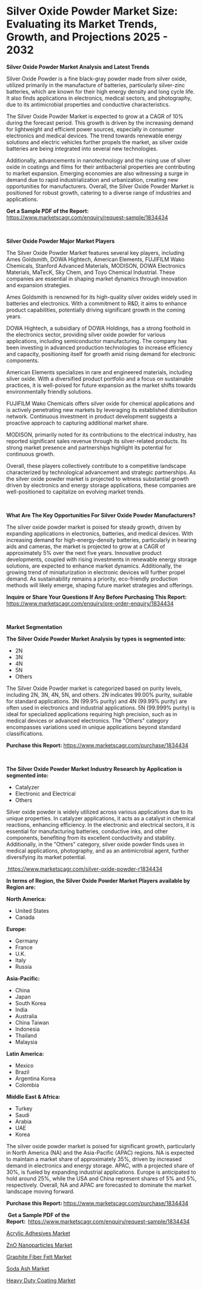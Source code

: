 <p><h1>Silver Oxide Powder Market Size: Evaluating its Market Trends, Growth, and Projections 2025 - 2032</h1></p><p><strong>Silver Oxide Powder Market Analysis and Latest Trends</strong></p>
<p><p>Silver Oxide Powder is a fine black-gray powder made from silver oxide, utilized primarily in the manufacture of batteries, particularly silver-zinc batteries, which are known for their high energy density and long cycle life. It also finds applications in electronics, medical sectors, and photography, due to its antimicrobial properties and conductive characteristics.</p><p>The Silver Oxide Powder Market is expected to grow at a CAGR of 10% during the forecast period. This growth is driven by the increasing demand for lightweight and efficient power sources, especially in consumer electronics and medical devices. The trend towards renewable energy solutions and electric vehicles further propels the market, as silver oxide batteries are being integrated into several new technologies. </p><p>Additionally, advancements in nanotechnology and the rising use of silver oxide in coatings and films for their antibacterial properties are contributing to market expansion. Emerging economies are also witnessing a surge in demand due to rapid industrialization and urbanization, creating new opportunities for manufacturers. Overall, the Silver Oxide Powder Market is positioned for robust growth, catering to a diverse range of industries and applications.</p></p>
<p><strong>Get a Sample PDF of the Report:&nbsp;</strong> <a href="https://www.marketscagr.com/enquiry/request-sample/1834434?utm_campaign=1743&utm_medium=2&utm_source=Github&utm_content=ia&utm_term=30012025&utm_id=silver-oxide-powder">https://www.marketscagr.com/enquiry/request-sample/1834434</a></p>
<p>&nbsp;</p>
<p><strong>Silver Oxide Powder Major Market Players</strong></p>
<p><p>The Silver Oxide Powder Market features several key players, including Ames Goldsmith, DOWA Hightech, American Elements, FUJIFILM Wako Chemicals, Stanford Advanced Materials, MODISON, DOWA Electronics Materials, MaTecK, Sky Chem, and Toyo Chemical Industrial. These companies are essential in shaping market dynamics through innovation and expansion strategies.</p><p>Ames Goldsmith is renowned for its high-quality silver oxides widely used in batteries and electronics. With a commitment to R&D, it aims to enhance product capabilities, potentially driving significant growth in the coming years.</p><p>DOWA Hightech, a subsidiary of DOWA Holdings, has a strong foothold in the electronics sector, providing silver oxide powder for various applications, including semiconductor manufacturing. The company has been investing in advanced production technologies to increase efficiency and capacity, positioning itself for growth amid rising demand for electronic components.</p><p>American Elements specializes in rare and engineered materials, including silver oxide. With a diversified product portfolio and a focus on sustainable practices, it is well-poised for future expansion as the market shifts towards environmentally friendly solutions.</p><p>FUJIFILM Wako Chemicals offers silver oxide for chemical applications and is actively penetrating new markets by leveraging its established distribution network. Continuous investment in product development suggests a proactive approach to capturing additional market share.</p><p>MODISON, primarily noted for its contributions to the electrical industry, has reported significant sales revenue through its silver-related products. Its strong market presence and partnerships highlight its potential for continuous growth.</p><p>Overall, these players collectively contribute to a competitive landscape characterized by technological advancement and strategic partnerships. As the silver oxide powder market is projected to witness substantial growth driven by electronics and energy storage applications, these companies are well-positioned to capitalize on evolving market trends.</p></p>
<p>&nbsp;</p>
<p><strong>What Are The Key Opportunities For Silver Oxide Powder Manufacturers?</strong></p>
<p><p>The silver oxide powder market is poised for steady growth, driven by expanding applications in electronics, batteries, and medical devices. With increasing demand for high-energy-density batteries, particularly in hearing aids and cameras, the market is projected to grow at a CAGR of approximately 5% over the next five years. Innovative product developments, coupled with rising investments in renewable energy storage solutions, are expected to enhance market dynamics. Additionally, the growing trend of miniaturization in electronic devices will further propel demand. As sustainability remains a priority, eco-friendly production methods will likely emerge, shaping future market strategies and offerings.</p></p>
<p><strong>Inquire or Share Your Questions If Any Before Purchasing This Report:</strong> <a href="https://www.marketscagr.com/enquiry/pre-order-enquiry/1834434?utm_campaign=1743&utm_medium=2&utm_source=Github&utm_content=ia&utm_term=30012025&utm_id=silver-oxide-powder">https://www.marketscagr.com/enquiry/pre-order-enquiry/1834434</a></p>
<p>&nbsp;</p>
<p><strong>Market Segmentation</strong></p>
<p><strong>The Silver Oxide Powder Market Analysis by types is segmented into:</strong></p>
<p><ul><li>2N</li><li>3N</li><li>4N</li><li>5N</li><li>Others</li></ul></p>
<p><p>The Silver Oxide Powder market is categorized based on purity levels, including 2N, 3N, 4N, 5N, and others. 2N indicates 99.00% purity, suitable for standard applications. 3N (99.9% purity) and 4N (99.99% purity) are often used in electronics and industrial applications. 5N (99.999% purity) is ideal for specialized applications requiring high precision, such as in medical devices or advanced electronics. The "Others" category encompasses variations used in unique applications beyond standard classifications.</p></p>
<p><strong>Purchase this Report:&nbsp;</strong><a href="https://www.marketscagr.com/purchase/1834434?utm_campaign=1743&utm_medium=2&utm_source=Github&utm_content=ia&utm_term=30012025&utm_id=silver-oxide-powder">https://www.marketscagr.com/purchase/1834434</a></p>
<p>&nbsp;</p>
<p><strong>The Silver Oxide Powder Market Industry Research by Application is segmented into:</strong></p>
<p><ul><li>Catalyzer</li><li>Electronic and Electrical</li><li>Others</li></ul></p>
<p><p>Silver oxide powder is widely utilized across various applications due to its unique properties. In catalyzer applications, it acts as a catalyst in chemical reactions, enhancing efficiency. In the electronic and electrical sectors, it is essential for manufacturing batteries, conductive inks, and other components, benefiting from its excellent conductivity and stability. Additionally, in the "Others" category, silver oxide powder finds uses in medical applications, photography, and as an antimicrobial agent, further diversifying its market potential.</p></p>
<p><a href="https://www.marketscagr.com/silver-oxide-powder-r1834434?utm_campaign=1743&utm_medium=2&utm_source=Github&utm_content=ia&utm_term=30012025&utm_id=silver-oxide-powder">&nbsp;https://www.marketscagr.com/silver-oxide-powder-r1834434</a></p>
<p><strong>In terms of Region, the Silver Oxide Powder Market Players available by Region are:</strong></p>
<p>
    <p> <strong> North America: </strong>
        <ul>
            <li>United States</li>
            <li>Canada</li>
        </ul>
        </p> 
    <p> <strong> Europe: </strong>
        <ul>
            <li>Germany</li>
            <li>France</li>
            <li>U.K.</li>
            <li>Italy</li>
            <li>Russia</li>
        </ul>
        </p> 
    <p> <strong> Asia-Pacific: </strong>
        <ul>
            <li>China</li>
            <li>Japan</li>
            <li>South Korea</li>
            <li>India</li>
            <li>Australia</li>
            <li>China Taiwan</li>
            <li>Indonesia</li>
            <li>Thailand</li>
            <li>Malaysia</li>
        </ul>
        </p> 
    <p> <strong> Latin America: </strong>
        <ul>
            <li>Mexico</li>
            <li>Brazil</li>
            <li>Argentina Korea</li>
            <li>Colombia</li>
        </ul>
        </p> 
    <p> <strong> Middle East & Africa: </strong>
        <ul>
            <li>Turkey</li>
            <li>Saudi</li>
            <li>Arabia</li>
            <li>UAE</li>
            <li>Korea</li>
        </ul>
    </p>
    </p>
<p><p>The silver oxide powder market is poised for significant growth, particularly in North America (NA) and the Asia-Pacific (APAC) regions. NA is expected to maintain a market share of approximately 35%, driven by increased demand in electronics and energy storage. APAC, with a projected share of 30%, is fueled by expanding industrial applications. Europe is anticipated to hold around 25%, while the USA and China represent shares of 5% and 5%, respectively. Overall, NA and APAC are forecasted to dominate the market landscape moving forward.</p></p>
<p><strong>Purchase this Report: </strong><a href="https://www.marketscagr.com/purchase/1834434?utm_campaign=1743&utm_medium=2&utm_source=Github&utm_content=ia&utm_term=30012025&utm_id=silver-oxide-powder">https://www.marketscagr.com/purchase/1834434</a></p>
<p>&nbsp;<strong>Get a Sample PDF of the Report:&nbsp;&nbsp;</strong><a href="https://www.marketscagr.com/enquiry/request-sample/1834434?utm_campaign=1743&utm_medium=2&utm_source=Github&utm_content=ia&utm_term=30012025&utm_id=silver-oxide-powder">https://www.marketscagr.com/enquiry/request-sample/1834434</a></p>
<p><strong></strong></p>
<p><p><a href="https://github.com/phumlaaijem/Market-Research-Report-List-1/blob/main/acrylic-adhesives-market.md?utm_campaign=1743&utm_medium=2&utm_source=Github&utm_content=ia&utm_term=30012025&utm_id=silver-oxide-powder">Acrylic Adhesives Market</a></p><p><a href="https://github.com/eusoffyhanty/Market-Research-Report-List-1/blob/main/zno-nanoparticles-market.md?utm_campaign=1743&utm_medium=2&utm_source=Github&utm_content=ia&utm_term=30012025&utm_id=silver-oxide-powder">ZnO Nanoparticles Market</a></p><p><a href="https://github.com/memorirummy/Market-Research-Report-List-1/blob/main/graphite-fiber-felt-market.md?utm_campaign=1743&utm_medium=2&utm_source=Github&utm_content=ia&utm_term=30012025&utm_id=silver-oxide-powder">Graphite Fiber Felt Market</a></p><p><a href="https://github.com/alasmyayock/Market-Research-Report-List-1/blob/main/soda-ash-market.md?utm_campaign=1743&utm_medium=2&utm_source=Github&utm_content=ia&utm_term=30012025&utm_id=silver-oxide-powder">Soda Ash Market</a></p><p><a href="https://github.com/aksayvoogdt/Market-Research-Report-List-1/blob/main/heavy-duty-coating-market.md?utm_campaign=1743&utm_medium=2&utm_source=Github&utm_content=ia&utm_term=30012025&utm_id=silver-oxide-powder">Heavy Duty Coating Market</a></p></p>